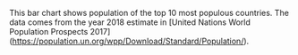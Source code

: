 This bar chart shows population of the top 10 most populous countries. The data comes from the year 2018 estimate in [United Nations World Population Prospects 2017] (https://population.un.org/wpp/Download/Standard/Population/).
